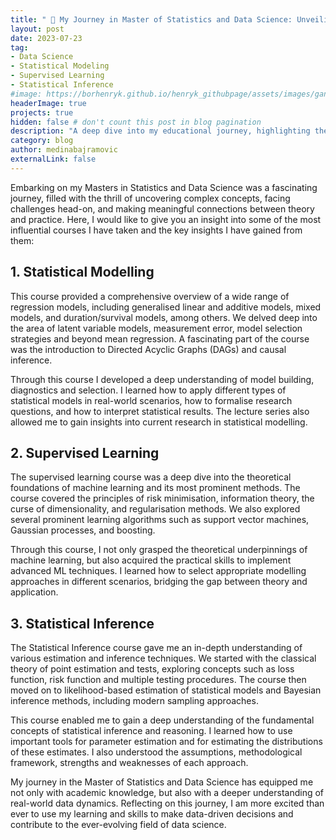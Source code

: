```yaml
---
title: " 🚀 My Journey in Master of Statistics and Data Science: Unveiling The Learnings"
layout: post
date: 2023-07-23
tag:
- Data Science
- Statistical Modeling
- Supervised Learning
- Statistical Inference
#image: https://borhenryk.github.io/henryk_githubpage/assets/images/gan.png
headerImage: true
projects: true
hidden: false # don't count this post in blog pagination
description: "A deep dive into my educational journey, highlighting the key learnings from my Master's in Statistics and Data Science."
category: blog
author: medinabajramovic
externalLink: false
---
```

Embarking on my Masters in Statistics and Data Science was a fascinating journey, filled with the thrill of uncovering complex concepts, facing challenges head-on, and making meaningful connections between theory and practice. Here, I would like to give you an insight into some of the most influential courses I have taken and the key insights I have gained from them:

## 1. Statistical Modelling

This course provided a comprehensive overview of a wide range of regression models, including generalised linear and additive models, mixed models, and duration/survival models, among others. We delved deep into the area of latent variable models, measurement error, model selection strategies and beyond mean regression. A fascinating part of the course was the introduction to Directed Acyclic Graphs (DAGs) and causal inference.

Through this course I developed a deep understanding of model building, diagnostics and selection. I learned how to apply different types of statistical models in real-world scenarios, how to formalise research questions, and how to interpret statistical results. The lecture series also allowed me to gain insights into current research in statistical modelling.

## 2. Supervised Learning

The supervised learning course was a deep dive into the theoretical foundations of machine learning and its most prominent methods. The course covered the principles of risk minimisation, information theory, the curse of dimensionality, and regularisation methods. We also explored several prominent learning algorithms such as support vector machines, Gaussian processes, and boosting.

Through this course, I not only grasped the theoretical underpinnings of machine learning, but also acquired the practical skills to implement advanced ML techniques. I learned how to select appropriate modelling approaches in different scenarios, bridging the gap between theory and application.

## 3. Statistical Inference
The Statistical Inference course gave me an in-depth understanding of various estimation and inference techniques. We started with the classical theory of point estimation and tests, exploring concepts such as loss function, risk function and multiple testing procedures. The course then moved on to likelihood-based estimation of statistical models and Bayesian inference methods, including modern sampling approaches.

This course enabled me to gain a deep understanding of the fundamental concepts of statistical inference and reasoning. I learned how to use important tools for parameter estimation and for estimating the distributions of these estimates. I also understood the assumptions, methodological framework, strengths and weaknesses of each approach.

My journey in the Master of Statistics and Data Science has equipped me not only with academic knowledge, but also with a deeper understanding of real-world data dynamics. Reflecting on this journey, I am more excited than ever to use my learning and skills to make data-driven decisions and contribute to the ever-evolving field of data science.